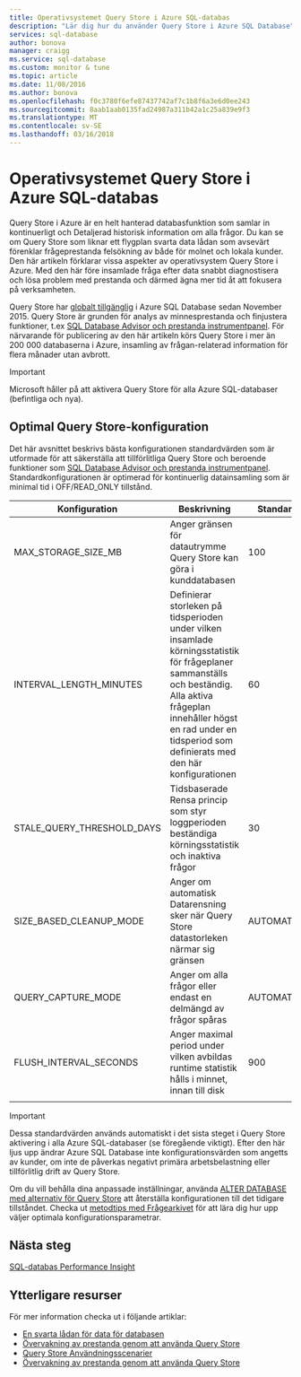 ```yaml
---
title: Operativsystemet Query Store i Azure SQL-databas
description: "Lär dig hur du använder Query Store i Azure SQL Database"
services: sql-database
author: bonova
manager: craigg
ms.service: sql-database
ms.custom: monitor & tune
ms.topic: article
ms.date: 11/08/2016
ms.author: bonova
ms.openlocfilehash: f0c3780f6efe87437742af7c1b8f6a3e6d0ee243
ms.sourcegitcommit: 8aab1aab0135fad24987a311b42a1c25a839e9f3
ms.translationtype: MT
ms.contentlocale: sv-SE
ms.lasthandoff: 03/16/2018
---
```

# <a name="operating-the-query-store-in-azure-sql-database"></a>Operativsystemet Query Store i Azure SQL-databas
Query Store i Azure är en helt hanterad databasfunktion som samlar in kontinuerligt och Detaljerad historisk information om alla frågor. Du kan se om Query Store som liknar ett flygplan svarta data lådan som avsevärt förenklar frågeprestanda felsökning av både för molnet och lokala kunder. Den här artikeln förklarar vissa aspekter av operativsystem Query Store i Azure. Med den här före insamlade fråga efter data snabbt diagnostisera och lösa problem med prestanda och därmed ägna mer tid åt att fokusera på verksamheten. 

Query Store har [globalt tillgänglig](https://azure.microsoft.com/updates/general-availability-azure-sql-database-query-store/) i Azure SQL Database sedan November 2015. Query Store är grunden för analys av minnesprestanda och finjustera funktioner, t.ex [SQL Database Advisor och prestanda instrumentpanel](https://azure.microsoft.com/updates/sqldatabaseadvisorga/). För närvarande för publicering av den här artikeln körs Query Store i mer än 200 000 databaserna i Azure, insamling av frågan-relaterad information för flera månader utan avbrott.

> [!IMPORTANT]
> Microsoft håller på att aktivera Query Store för alla Azure SQL-databaser (befintliga och nya). 
> 
> 

## <a name="optimal-query-store-configuration"></a>Optimal Query Store-konfiguration
Det här avsnittet beskrivs bästa konfigurationen standardvärden som är utformade för att säkerställa att tillförlitliga Query Store och beroende funktioner som [SQL Database Advisor och prestanda instrumentpanel](https://azure.microsoft.com/updates/sqldatabaseadvisorga/). Standardkonfigurationen är optimerad för kontinuerlig datainsamling som är minimal tid i OFF/READ_ONLY tillstånd.

| Konfiguration | Beskrivning | Standard | Kommentar |
| --- | --- | --- | --- |
| MAX_STORAGE_SIZE_MB |Anger gränsen för datautrymme Query Store kan göra i kunddatabasen |100 |För nya databaser |
| INTERVAL_LENGTH_MINUTES |Definierar storleken på tidsperioden under vilken insamlade körningsstatistik för frågeplaner sammanställs och beständig. Alla aktiva frågeplan innehåller högst en rad under en tidsperiod som definierats med den här konfigurationen |60 |För nya databaser |
| STALE_QUERY_THRESHOLD_DAYS |Tidsbaserade Rensa princip som styr loggperioden beständiga körningsstatistik och inaktiva frågor |30 |För nya databaser och databaser med föregående standard (367) |
| SIZE_BASED_CLEANUP_MODE |Anger om automatisk Datarensning sker när Query Store datastorleken närmar sig gränsen |AUTOMATISK |För alla databaser |
| QUERY_CAPTURE_MODE |Anger om alla frågor eller endast en delmängd av frågor spåras |AUTOMATISK |För alla databaser |
| FLUSH_INTERVAL_SECONDS |Anger maximal period under vilken avbildas runtime statistik hålls i minnet, innan till disk |900 |För nya databaser |
|  | | | |

> [!IMPORTANT]
> Dessa standardvärden används automatiskt i det sista steget i Query Store aktivering i alla Azure SQL-databaser (se föregående viktigt). Efter den här ljus upp ändrar Azure SQL Database inte konfigurationsvärden som angetts av kunder, om inte de påverkas negativt primära arbetsbelastning eller tillförlitlig drift av Query Store.
> 
> 

Om du vill behålla dina anpassade inställningar, använda [ALTER DATABASE med alternativ för Query Store](https://msdn.microsoft.com/library/bb522682.aspx) att återställa konfigurationen till det tidigare tillståndet. Checka ut [metodtips med Frågearkivet](https://msdn.microsoft.com/library/mt604821.aspx) för att lära dig hur upp väljer optimala konfigurationsparametrar.

## <a name="next-steps"></a>Nästa steg
[SQL-databas Performance Insight](sql-database-performance.md)

## <a name="additional-resources"></a>Ytterligare resurser
För mer information checka ut i följande artiklar:

* [En svarta lådan för data för databasen](https://azure.microsoft.com/blog/query-store-a-flight-data-recorder-for-your-database) 
* [Övervakning av prestanda genom att använda Query Store](https://msdn.microsoft.com/library/dn817826.aspx)
* [Query Store Användningsscenarier](https://msdn.microsoft.com/library/mt614796.aspx)
* [Övervakning av prestanda genom att använda Query Store](https://msdn.microsoft.com/library/dn817826.aspx) 

